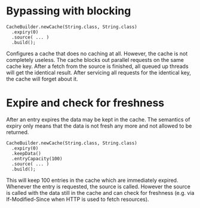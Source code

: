 


# Bypassing with blocking

    CacheBuilder.newCache(String.class, String.class)
      .expiry(0)
      .source( ... )
      .build();

Configures a cache that does no caching at all. However, the cache is not completely
useless. The cache blocks out parallel requests on the same cache key. After a
fetch from the source is finished, all queued up threads will get the identical
result. After servicing all requests for the identical key, the cache will forget
about it.

# Expire and check for freshness

After an entry expires the data may be kept in the cache. The semantics of expiry
only means that the data is not fresh any more and not allowed to be returned.

    CacheBuilder.newCache(String.class, String.class)
      .expiry(0)
      .keepData()
      .entryCapacity(100)
      .source( ... )
      .build();

This will keep 100 entries in the cache which are immediately expired. Whenever the
entry is requested, the source is called. However the source is called with the data
still in the cache and can check for freshness (e.g. via If-Modified-Since when
HTTP is used to fetch resources).



